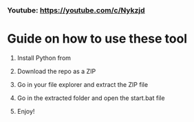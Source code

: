 ### Youtube: https://youtube.com/c/Nykzjd ###
     
# Guide on how to use these tool   
    
1. Install Python from 
  
2. Download the repo as a ZIP 
 
3. Go in your file explorer and extract the ZIP file  
  
4. Go in the extracted folder and open the start.bat file   
 
5. Enjoy!    